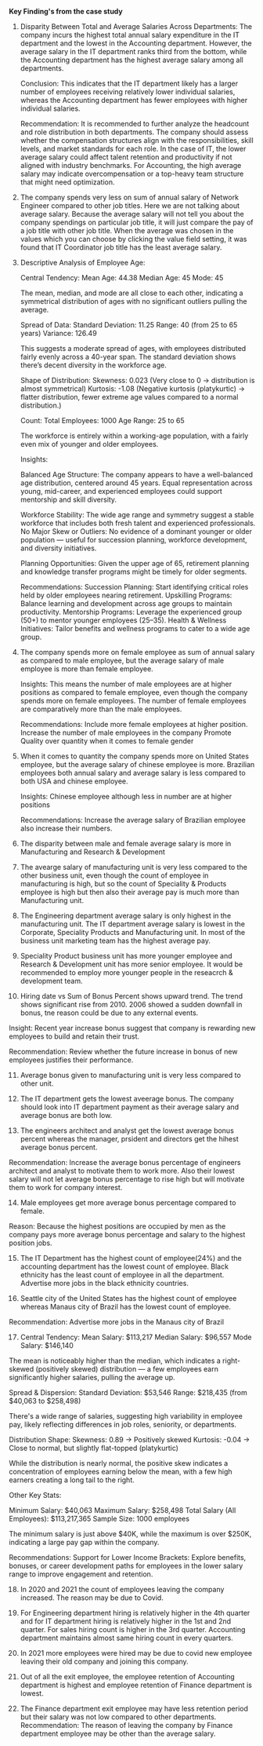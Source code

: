 **Key Finding's from the case study**

1) Disparity Between Total and Average Salaries Across Departments: The company incurs the highest total annual salary expenditure in the IT department and the lowest in the Accounting department. However, the average salary in the IT department ranks third from the bottom, while the Accounting department has the highest average salary among all departments.

   Conclusion: This indicates that the IT department likely has a larger number of employees receiving relatively lower individual salaries, whereas     the Accounting department has fewer employees with higher individual salaries.

   Recommendation: It is recommended to further analyze the headcount and role distribution in both departments. The company should assess whether       the compensation structures align with the responsibilities, skill levels, and market standards for each role. In the case of IT, the lower       average salary could affect talent retention and productivity if not aligned with industry benchmarks. For Accounting, the high average salary may    indicate overcompensation or a top-heavy team structure that might need optimization.

2) The company spends very less on sum of annual salary of Network Engineer compared to other job titles. Here we are not talking about average    salary. Because the average salary will not tell you about the company spendings on particular job title, it will just compare the pay of a job    title with other job title. When the average was chosen in the values which you can choose by clicking the value field setting, it was found that    IT Coordinator job title has the least average salary.

3) Descriptive Analysis of Employee Age:

   Central Tendency:
   Mean Age: 44.38
   Median Age: 45
   Mode: 45 
   
   The mean, median, and mode are all close to each other, indicating a symmetrical distribution of ages with no significant outliers pulling the    average.

   Spread of Data:
   Standard Deviation: 11.25
   Range: 40 (from 25 to 65 years)
   Variance: 126.49

   This suggests a moderate spread of ages, with employees distributed fairly evenly across a 40-year span. The standard deviation shows there’s    decent diversity in the workforce age.

   Shape of Distribution:
   Skewness: 0.023 (Very close to 0 → distribution is almost symmetrical)
   Kurtosis: -1.08 (Negative kurtosis (platykurtic) → flatter distribution, fewer extreme age values compared to a normal distribution.)

   Count:
   Total Employees: 1000
   Age Range: 25 to 65

   The workforce is entirely within a working-age population, with a fairly even mix of younger and older employees.

   Insights:

   Balanced Age Structure:
   The company appears to have a well-balanced age distribution, centered around 45 years.
   Equal representation across young, mid-career, and experienced employees could support mentorship and skill diversity.

   Workforce Stability:
   The wide age range and symmetry suggest a stable workforce that includes both fresh talent and experienced professionals.
   No Major Skew or Outliers: No evidence of a dominant younger or older population — useful for succession planning, workforce development, and       diversity initiatives.

   Planning Opportunities:
   Given the upper age of 65, retirement planning and knowledge transfer programs might be timely for older segments.

   Recommendations:
   Succession Planning: Start identifying critical roles held by older employees nearing retirement.
   Upskilling Programs: Balance learning and development across age groups to maintain productivity.
   Mentorship Programs: Leverage the experienced group (50+) to mentor younger employees (25–35).
   Health & Wellness Initiatives: Tailor benefits and wellness programs to cater to a wide age group.
  
4) The company spends more on female employee as sum of annual salary as compared to male employee, but the average salary of male employee is more    than female employee.
   
   Insights: This means the number of male employees are at higher positions as compared to female employee, even though the company spends more on    female employees. The number of female employees are comparatively more than the male employees.
   
   Recommendations:
   Include more female employees at higher position.
   Increase the number of male employees in the company
   Promote Quality over quantity when it comes to female gender

5) When it comes to quantity the company spends more on United States employee, but the average salary of chinese employee is more. Brazilian    employees both annual salary and average salary is less compared to both USA and chinese employee.
   
   Insights: Chinese employee although less in number are at higher positions

   Recommendations: Increase the average salary of Brazilian employee also increase their numbers.

6) The disparity between male and female average salary is more in  Manufacturing and Research & Development

7) The avearge salary of manufacturing unit is very less compared to the other business unit, even though the count of employee in manufacturing is    high, but so the count of Speciality & Products employee is high but then also their average pay is much more than Manufacturing unit.

8) The Engineering department average salary is only highest in the manufacturing unit. The IT department average salary is lowest in the Corporate,    Speciality Products and Manufacturing unit. In most of the business unit marketing team has the highest average pay.

9) Speciality Product business unit has more younger employee and Research & Development unit has more senior employee. It would be recommended to    employ more younger people in the reseacrch & development team.

10) Hiring date vs Sum of Bonus Percent shows upward trend. The trend shows significant rise from 2010. 2006 showed a sudden downfall in bonus, tne      reason could be due to any external events.

   Insight: Recent year increase bonus suggest that company is rewarding new employees to build and retain their trust.

   Recommendation: Review whether the future increase in bonus of new employees justifies their performance.

11) Average bonus given to manufacturing unit is very less compared to other unit.

12) The IT department gets the lowest aveerage bonus. The company should look into IT department payment as their average salary and average bonus    are both low.

13) The engineers architect and analyst get the lowest average bonus percent whereas the manager, prsident and directors get the hihest average bonus    percent.
   
   Recommendation: Increase the average bonus percentage of engineers architect and analyst to motivate them to work more. Also their lowest salary    will not let average bonus percentage to rise high but will motivate them to work for company interest.

14) Male employees get more average bonus percentage compared to female.
   
   Reason: Because the highest positions are occupied by men as the company pays more average bonus percentage and salary to the highest position    jobs.

15) The IT Department has the highest count of employee(24%) and the accounting department has the lowest count of employee. Black ethnicity has the    least count of employee in all the department. Advertise more jobs in the black ethnicity countries.

16) Seattle city of the United States has the highest count of employee whereas Manaus city of Brazil has the lowest count of employee.

   Recommendation: Advertise more jobs in the Manaus city of Brazil

17) Central Tendency:
   Mean Salary: $113,217
   Median Salary: $96,557
   Mode Salary: $146,140

   The mean is noticeably higher than the median, which indicates a right-skewed (positively skewed) distribution — a few employees earn       significantly higher salaries, pulling the average up.

   Spread & Dispersion:
   Standard Deviation: $53,546
   Range: $218,435 (from $40,063 to $258,498)

   There's a wide range of salaries, suggesting high variability in employee pay, likely reflecting differences in job roles, seniority, or    departments.

   Distribution Shape:
   Skewness: 0.89 → Positively skewed
   Kurtosis: -0.04 → Close to normal, but slightly flat-topped (platykurtic)

   While the distribution is nearly normal, the positive skew indicates a concentration of employees earning below the mean, with a few high earners    creating a long tail to the right.

   Other Key Stats:

   Minimum Salary: $40,063
   Maximum Salary: $258,498
   Total Salary (All Employees): $113,217,365
   Sample Size: 1000 employees

   The minimum salary is just above $40K, while the maximum is over $250K, indicating a large pay gap within the company.

   Recommendations: Support for Lower Income Brackets: Explore benefits, bonuses, or career development paths for employees in the lower salary range    to improve engagement and retention.

18) In 2020 and 2021 the count of employees leaving the company increased. The reason may be due to Covid.

19) For Engineering department hiring is relatively higher in the 4th quarter and for IT department hiring is relatively higher in the 1st and 2nd    quarter. For sales hiring count is higher in the 3rd quarter. Accounting department maintains almost same hiring count in every quarters.

20) In 2021 more employees were hired may be due to covid new employee leaving their old company and joining this company.

21) Out of all the exit employee, the employee retention of Accounting department is highest and employee retention of Finance department is lowest.

21) The Finance department exit employee may have less retention period but their salary was not low compared to other departments.
   Recommendation: The reason of leaving the company by Finance department employee may be other than the average salary.  